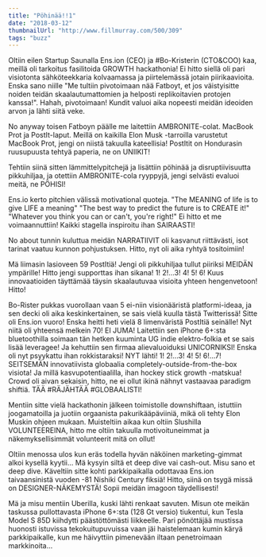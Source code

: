 ```yaml
---
title: "Pöhinää!!1"
date: "2018-03-12"
thumbnailUrl: "http://www.fillmurray.com/500/309"
tags: "buzz"
---
```


Oltiin eilen Startup Saunalla Ens.ion (CEO) ja #Bo-Kristerin (CTO&COO) kaa,
meillä oli tarkoitus fasilitoida GROWTH hackathonia! Ei hitto siellä oli
pari visiotonta sähköteekkaria kolvaamassa ja piirtelemässä jotain
piirikaavioita. Enska sano niille "Me tultiin pivotoimaan nää Fatboyt, et
jos väistyisitte noiden teidän skaalautumattomien ja helposti
replikoitavien protojen kanssa!". Hahah, pivotoimaan! Kundit valuoi aika
nopeesti meidän ideoiden arvon ja lähti siitä veke.

No anyway toisen Fatboyn päälle me laitettiin AMBRONITE-colat. MacBook Prot
ja PostIt-laput. Meillä on kaikilla Elon Musk -tarroilla varustetut MacBook
Prot, jengi on niistä takuulla kateellisia! PostItit on Hondurasin
ruusupuusta tehtyä paperia, ne on UNIIKIT!

Tehtiin siinä sitten lämmittelypitchejä ja lisättiin pöhinää ja
disruptiivisuutta pikkuhiljaa, ja otettiin AMBRONITE-cola ryyppyjä, jengi
selvästi evaluoi meitä, ne PÖHISI!

Ens.io kerto pitchien välissä motivational quoteja. "The MEANING of life is
to give LIFE a meaning" "The best way to predict the future is to CREATE
it!" "Whatever you think you can or can't, you're right!" Ei hitto et me
voimaannuttiin! Kaikki stagella inspiroitu ihan SAIRAASTI!

No about tunnin kuluttua meidän NARRATIIVIT oli kasvanut riittävästi, isot
tarinat vaatuu kunnon pohjustuksen. Hitto, nyt oli aika ryhtyä tositoimiin!

Mä liimasin lasioveen 59 PostItiä! Jengi oli pikkuhiljaa tullut piiriksi
MEIDÄN ympärille! Hitto jengi supporttas ihan sikana! 1! 2!...3! 4! 5! 6!
Kuus innovaatioiden täyttämää täysin skaalautuvaa visioita yhteen
hengenvetoon! Hitto!

Bo-Rister pukkas vuorollaan vaan 5 ei-niin visionääristä platformi-ideaa,
ja sen decki oli aika keskinkertainen, se sais vielä kuulla tästä
Twitterissä! Sitte oli Ens.ion vuoro! Enska heitti heti vielä 8
limenväristä PostItiä seinälle! Nyt niitä oli yhteensä melkein 70! EI JUMA!
Laitettiin sen iPhone 6+:sta bluetoothilla soimaan tän hetken kuuminta UG
indie elektro-folkia et se sais lisää leveragee! Ja kehuttiin sen firmaa
alievaluoiduksi UNICORNIKSI! Enska oli nyt psyykattu ihan rokkistaraksi!
NYT lähti! 1! 2!...3! 4! 5! 6!...7! SEITSEMÄN innovatiivista globaalia
completely-outside-from-the-box visiota! Ja millä kasvupotentiaalilla, ihan
hockey stick growth -matskua! Crowd oli aivan sekaisin, hitto, ne ei ollut
ikinä nähnyt vastaavaa paradigm shiftiä. TÄÄ #RÄJÄHTÄÄ #GLOBAALISTI!

Mentiin sitte vielä hackathonin jälkeen toimistolle downshiftaan, istuttiin
joogamatoilla ja juotiin orgaanista pakurikääpäviiniä, mikä oli tehty Elon
Muskin ohjeen mukaan. Muisteltiin aikaa kun oltiin Slushilla VOLUNTEEREINA,
hitto me oltiin takuulla motivoituneimmat ja näkemyksellisimmät volunteerit
mitä on ollut!

Oltiin menossa ulos kun eräs todella hyvän näköinen marketing-gimmat alkoi
kysellä kyytii... Mä kysyin siltä et deep dive vai cash-out. Misu sano et
deep dive. Käveltiin sitte kohti parkkipaikalla odottavaa Ens.ion
taivaansinistä vuoden -81 Nishiki Century fiksiä! Hitto, siinä on tsygä
missä on DESIGNER-NÄKEMYSTÄ! Sopii meidän imagoon täydellisesti!

Mä ja misu mentiin Uberilla, kuski lähti renkaat savuten. Misun ote meikän
taskussa pullottavasta iPhone 6+:sta (128 Gt versio) tiukentui, kun Tesla
Model S 85D kiihdytti päästöttömästi liikkeelle. Pari pönöttäjää mustissa huonosti
istuvissa tekokuitupuvuissa vaan jäi haistelemaan kumin käryä
parkkipaikalle, kun me häivyttiin pimenevään iltaan penetroimaan
markkinoita...